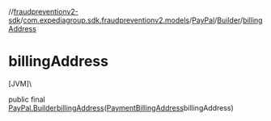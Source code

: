 //[fraudpreventionv2-sdk](../../../../index.md)/[com.expediagroup.sdk.fraudpreventionv2.models](../../index.md)/[PayPal](../index.md)/[Builder](index.md)/[billingAddress](billing-address.md)

# billingAddress

[JVM]\

public final [PayPal.Builder](index.md)[billingAddress](billing-address.md)([PaymentBillingAddress](../../-payment-billing-address/index.md)billingAddress)
